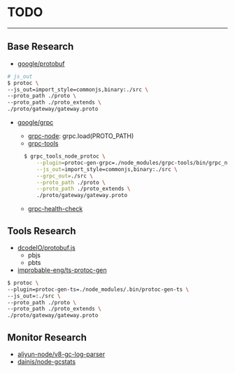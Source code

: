 # TODO

---

## Base Research
* [google/protobuf](https://github.com/google/protobuf)


```bash
# js_out
$ protoc \
--js_out=import_style=commonjs,binary:./src \
--proto_path ./proto \
--proto_path ./proto_extends \
./proto/gateway/gateway.proto
```

* [google/grpc](https://grpc.io/grpc/node/grpc.html)
  * [grpc-node](https://github.com/grpc/grpc-node): grpc.load(PROTO_PATH)
  * [grpc-tools](https://www.npmjs.com/package/grpc-tools)

  ```bash
    $ grpc_tools_node_protoc \
    	--plugin=protoc-gen-grpc=./node_modules/grpc-tools/bin/grpc_node_plugin.exe \
    	--js_out=import_style=commonjs,binary:./src \
    	--grpc_out=./src \
    	--proto_path ./proto \
    	--proto_path ./proto_extends \
    	./proto/gateway/gateway.proto
  ```

  * [grpc-health-check](https://www.npmjs.com/package/grpc-health-check)

## Tools Research

* [dcodeIO/protobuf.js](https://github.com/dcodeIO/ProtoBuf.js)
  * pbjs
  * pbts
* [improbable-eng/ts-protoc-gen](https://github.com/improbable-eng/ts-protoc-gen)

```bash
$ protoc \
--plugin=protoc-gen-ts=./node_modules/.bin/protoc-gen-ts \
--js_out=:./src \
--proto_path ./proto \
--proto_path ./proto_extends \
./proto/gateway/gateway.proto
```
## Monitor Research

* [aliyun-node/v8-gc-log-parser](https://github.com/aliyun-node/v8-gc-log-parser)
* [dainis/node-gcstats](https://github.com/dainis/node-gcstats)
